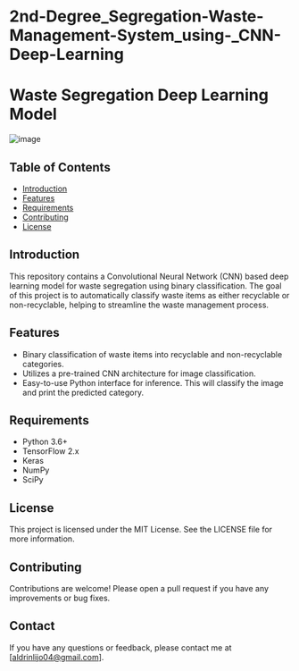# 2nd-Degree_Segregation-Waste-Management-System_using-_CNN-Deep-Learning

# Waste Segregation Deep Learning Model

![image](https://github.com/aldrinlijo04/2nd-Degree_Segregation-Waste-Management-System_using-_CNN-Deep-Learning/assets/118544279/b844aacc-7629-4f2f-b6ac-d08111328852)


## Table of Contents

- [Introduction](#introduction)
- [Features](#features)
- [Requirements](#requirements)
- [Contributing](#contributing)
- [License](#license)

## Introduction

This repository contains a Convolutional Neural Network (CNN) based deep learning model for waste segregation using binary classification. The goal of this project is to automatically classify waste items as either recyclable or non-recyclable, helping to streamline the waste management process.


## Features

- Binary classification of waste items into recyclable and non-recyclable categories.
- Utilizes a pre-trained CNN architecture for image classification.
- Easy-to-use Python interface for inference.
This will classify the image and print the predicted category.

## Requirements

- Python 3.6+
- TensorFlow 2.x
- Keras
- NumPy
- SciPy

## License

This project is licensed under the MIT License. See the LICENSE file for more information.

## Contributing

Contributions are welcome! Please open a pull request if you have any improvements or bug fixes.

## Contact

If you have any questions or feedback, please contact me at [aldrinlijo04@gmail.com].

